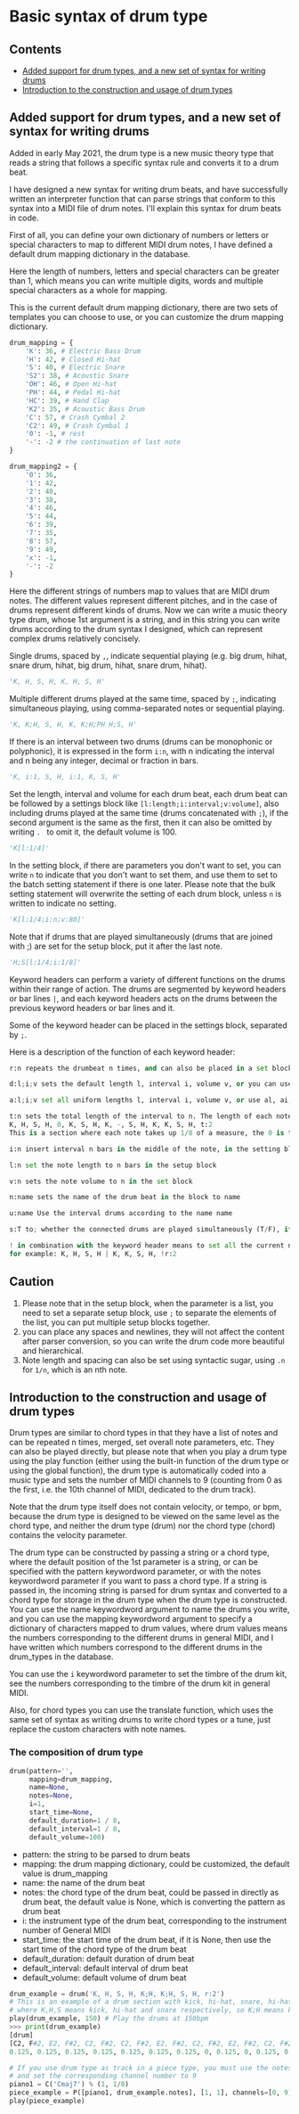 # Basic syntax of drum type



## Contents

- [Added support for drum types, and a new set of syntax for writing drums](#added-support-for-drum-types-and-a-new-set-of-syntax-for-writing-drums)
- [Introduction to the construction and usage of drum types](#introduction-to-the-construction-and-usage-of-drum-types)



## Added support for drum types, and a new set of syntax for writing drums

Added in early May 2021, the drum type is a new music theory type that reads a string that follows a specific syntax rule and converts it to a drum beat.

I have designed a new syntax for writing drum beats, and have successfully written an interpreter function that can parse strings that conform to this syntax into a MIDI file of drum notes. I'll explain this syntax for drum beats in code.

First of all, you can define your own dictionary of numbers or letters or special characters to map to different MIDI drum notes, I have defined a default drum mapping dictionary in the database.

Here the length of numbers, letters and special characters can be greater than 1, which means you can write multiple digits, words and multiple special characters as a whole for mapping.

This is the current default drum mapping dictionary, there are two sets of templates you can choose to use, or you can customize the drum mapping dictionary.

```python
drum_mapping = {
    'K': 36, # Electric Bass Drum
    'H': 42, # Closed Hi-hat
    'S': 40, # Electric Snare
    'S2': 38, # Acoustic Snare
    'OH': 46, # Open Hi-hat
    'PH': 44, # Pedal Hi-hat
    'HC': 39, # Hand Clap
    'K2': 35, # Acoustic Bass Drum
    'C': 57, # Crash Cymbal 2
    'C2': 49, # Crash Cymbal 1
    '0': -1, # rest
    '-': -2 # the continuation of last note
}

drum_mapping2 = {
    '0': 36,
    '1': 42,
    '2': 40,
    '3': 38,
    '4': 46,
    '5': 44,
    '6': 39,
    '7': 35,
    '8': 57,
    '9': 49,
    'x': -1,
    '-': -2
}
```

Here the different strings of numbers map to values that are MIDI drum notes. The different values represent different pitches, and in the case of drums represent different kinds of drums. Now we can write a music theory type drum, whose 1st argument is a string, and in this string you can write drums according to the drum syntax I designed, which can represent complex drums relatively concisely.  

Single drums, spaced by `,`, indicate sequential playing (e.g. big drum, hihat, snare drum, hihat, big drum, hihat, snare drum, hihat).

```python
'K, H, S, H, K, H, S, H'  
```

Multiple different drums played at the same time, spaced by `;`, indicating simultaneous playing, using comma-separated notes or sequential playing.

```python
'K, K;H, S, H, K, K;H;PH H;S, H'
```

If there is an interval between two drums (drums can be monophonic or polyphonic), it is expressed in the form `i:n`, with n indicating the interval and n being any integer, decimal or fraction in bars.

```python
'K, i:1, S, H, i:1, K, S, H'
```

Set the length, interval and volume for each drum beat, each drum beat can be followed by a settings block like `[l:length;i:interval;v:volume]`, also including drums played at the same time (drums concatenated with `;`), if the second argument is the same as the first, then it can also be omitted by writing `. ` to omit it, the default volume is 100.

```python
'K[l:1/4]'
```

In the setting block, if there are parameters you don't want to set, you can write ``n`` to indicate that you don't want to set them, and use them to set to the batch setting statement if there is one later. Please note that the bulk setting statement will overwrite the setting of each drum block, unless `n` is written to indicate no setting.

```python
'K[l:1/4;i:n;v:80]'
```

Note that if drums that are played simultaneously (drums that are joined with ;) are set for the setup block, put it after the last note.

```python
'H;S[l:1/4;i:1/8]'
```

Keyword headers can perform a variety of different functions on the drums within their range of action. The drums are segmented by keyword headers or bar lines `|`, and each keyword headers acts on the drums between the previous keyword headers or bar lines and it.

Some of the keyword header can be placed in the settings block, separated by `;`.

Here is a description of the function of each keyword header:

```python
r:n repeats the drumbeat n times, and can also be placed in a set block

d:l;i;v sets the default length l, interval i, volume v, or you can use dl, di, dv respectively

a:l;i;v set all uniform lengths l, interval i, volume v, or use al, ai, av respectively

t:n sets the total length of the interval to n. The length of each note in the interval is the total length divided by the number of notes in the block, and can be occupied using empty notes (characters with a value of -1 in the drum mapping) and continuation notes (characters with a value of -2 in the drum mapping), for example
K, H, S, H, 0, K, S, H, K, -, S, H, K, K, S, H, t:2
This is a section where each note takes up 1/8 of a measure, the 0 is the empty beat, and the - is the continuation of the previous note

i:n insert interval n bars in the middle of the note, in the setting block is to set the interval of the note to n bars

l:n set the note length to n bars in the setup block

v:n sets the note volume to n in the set block

n:name sets the name of the drum beat in the block to name

u:name Use the interval drums according to the name name

s:T to; whether the connected drums are played simultaneously (T/F), if no, the drums will be divided equally by the length of one drum when the total length is fixed, use

! in combination with the keyword header means to set all the current notes in batch,
for example: K, H, S, H | K, K, S, H, !r:2
```

## Caution

1. Please note that in the setup block, when the parameter is a list, you need to set a separate setup block, use `;` to separate the elements of the list, you can put multiple setup blocks together.
2. you can place any spaces and newlines, they will not affect the content after parser conversion, so you can write the drum code more beautiful and hierarchical.  
3. Note length and spacing can also be set using syntactic sugar, using `.n` for `1/n`, which is an nth note.

## Introduction to the construction and usage of drum types

Drum types are similar to chord types in that they have a list of notes and can be repeated n times, merged, set overall note parameters, etc. They can also be played directly, but please note that when you play a drum type using the play function (either using the built-in function of the drum type or using the global function), the drum type is automatically coded into a music type and sets the number of MIDI channels to 9 (counting from 0 as the first, i.e. the 10th channel of MIDI, dedicated to the drum track).  

Note that the drum type itself does not contain velocity, or tempo, or bpm, because the drum type is designed to be viewed on the same level as the chord type, and neither the drum type (drum) nor the chord type (chord) contains the velocity parameter.  

The drum type can be constructed by passing a string or a chord type, where the default position of the 1st parameter is a string, or can be specified with the pattern keywordword parameter, or with the notes keywordword parameter if you want to pass a chord type. If a string is passed in, the incoming string is parsed for drum syntax and converted to a chord type for storage in the drum type when the drum type is constructed. You can use the name keywordword argument to name the drums you write, and you can use the mapping keywordword argument to specify a dictionary of characters mapped to drum values, where drum values means the numbers corresponding to the different drums in general MIDI, and I have written which numbers correspond to the different drums in the drum_types in the database.  

You can use the `i` keywordword parameter to set the timbre of the drum kit, see the numbers corresponding to the timbre of the drum kit in general MIDI.  

Also, for chord types you can use the translate function, which uses the same set of syntax as writing drums to write chord types or a tune, just replace the custom characters with note names.

### The composition of drum type

```python
drum(pattern='',
     mapping=drum_mapping,
     name=None,
     notes=None,
     i=1,
     start_time=None,
     default_duration=1 / 8,
     default_interval=1 / 8,
     default_volume=100)
```

- pattern: the string to be parsed to drum beats
- mapping: the drum mapping dictionary, could be customized, the default value is drum_mapping
- name: the name of the drum beat
- notes: the chord type of the drum beat, could be passed in directly as drum beat, the default value is None, which is converting the pattern as drum beat
- i: the instrument type of the drum beat, corresponding to the instrument number of General MIDI
- start_time: the start time of the drum beat, if it is None, then use the start time of the chord type of the drum beat
- default_duration: default duration of drum beat
- default_interval: default interval of drum beat
- default_volume: default volume of drum beat

```python
drum_example = drum('K, H, S, H, K;H, K;H, S, H, r:2')
# This is an example of a drum section with kick, hi-hat, snare, hi-hat at the beginning, then 2 simultaneous kick and hi-hat, then 1 single snare and 1 single hi-hat, and finally the whole section repeats 2 times,
# where K,H,S means kick, hi-hat and snare respectively, so K;H means kick and hi-hat playing at the same time
play(drum_example, 150) # Play the drums at 150bpm
>>> print(drum_example)
[drum] 
[C2, F#2, E2, F#2, C2, F#2, C2, F#2, E2, F#2, C2, F#2, E2, F#2, C2, F#2, C2, F#2, E2, F#2] with interval [0.125, 0.125, 0.125, 0.125, 0, 0.125, 0, 
0.125, 0.125, 0.125, 0.125, 0.125, 0.125, 0.125, 0, 0.125, 0, 0.125, 0.125, 0.125]

# If you use drum type as track in a piece type, you must use the notes attribute of the drum type as chord type,
# and set the corresponding channel number to 9
piano1 = C('Cmaj7') % (1, 1/8)
piece_example = P([piano1, drum_example.notes], [1, 1], channels=[0, 9])
play(piece_example)
```

